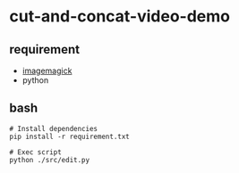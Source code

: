 # cut-and-concat-video-demo

## requirement

- [imagemagick](https://imagemagick.org/script/download.php)
- python

## bash

```
# Install dependencies
pip install -r requirement.txt

# Exec script
python ./src/edit.py
```
